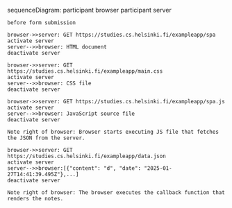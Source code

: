 sequenceDiagram:
    participant browser
    participant server
    
    before form submission

    browser->>server: GET https://studies.cs.helsinki.fi/exampleapp/spa
    activate server
    server-->>browser: HTML document
    deactivate server

    browser->>server: GET https://studies.cs.helsinki.fi/exampleapp/main.css
    activate server
    server-->>browser: CSS file
    deactivate server

    browser->>server: GET https://studies.cs.helsinki.fi/exampleapp/spa.js
    activate server
    server-->>browser: JavaScript source file
    deactivate server

    Note right of browser: Browser starts executing JS file that fetches the JSON from the server.

    browser->>server: GET https://studies.cs.helsinki.fi/exampleapp/data.json
    activate server
    server-->>browser:[{"content": "d", "date": "2025-01-27T14:41:39.495Z"},...]
    deactivate server

    Note right of browser: The browser executes the callback function that renders the notes.    
